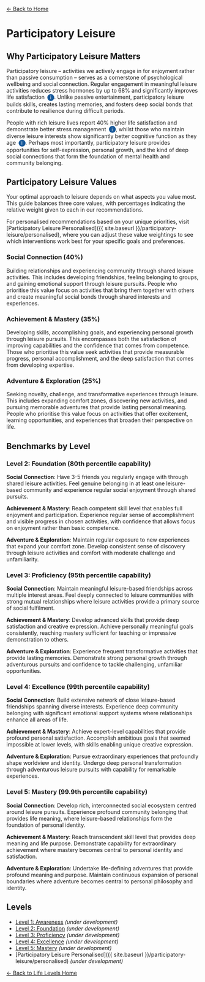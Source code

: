 [← Back to Home](../)
# Participatory Leisure

## Why Participatory Leisure Matters

Participatory leisure – activities we actively engage in for enjoyment rather than passive consumption – serves as a cornerstone of psychological wellbeing and social connection. Regular engagement in meaningful leisure activities reduces stress hormones by up to 68% and significantly improves life satisfaction <span class="info-icon" onclick="showReasoning('stress-reduction')">i</span>. Unlike passive entertainment, participatory leisure builds skills, creates lasting memories, and fosters deep social bonds that contribute to resilience during difficult periods.

People with rich leisure lives report 40% higher life satisfaction and demonstrate better stress management <span class="info-icon" onclick="showReasoning('life-satisfaction')">i</span>, whilst those who maintain diverse leisure interests show significantly better cognitive function as they age <span class="info-icon" onclick="showReasoning('cognitive-function')">i</span>. Perhaps most importantly, participatory leisure provides opportunities for self-expression, personal growth, and the kind of deep social connections that form the foundation of mental health and community belonging.

## Participatory Leisure Values

Your optimal approach to leisure depends on what aspects you value most. This guide balances three core values, with percentages indicating the relative weight given to each in our recommendations.

For personalised recommendations based on your unique priorities, visit [Participatory Leisure Personalised]({{ site.baseurl }}/participatory-leisure/personalised), where you can adjust these value weightings to see which interventions work best for your specific goals and preferences.

### Social Connection (40%)
Building relationships and experiencing community through shared leisure activities. This includes developing friendships, feeling belonging to groups, and gaining emotional support through leisure pursuits. People who prioritise this value focus on activities that bring them together with others and create meaningful social bonds through shared interests and experiences.

### Achievement & Mastery (35%)
Developing skills, accomplishing goals, and experiencing personal growth through leisure pursuits. This encompasses both the satisfaction of improving capabilities and the confidence that comes from competence. Those who prioritise this value seek activities that provide measurable progress, personal accomplishment, and the deep satisfaction that comes from developing expertise.

### Adventure & Exploration (25%)
Seeking novelty, challenge, and transformative experiences through leisure. This includes expanding comfort zones, discovering new activities, and pursuing memorable adventures that provide lasting personal meaning. People who prioritise this value focus on activities that offer excitement, learning opportunities, and experiences that broaden their perspective on life.

## Benchmarks by Level

### Level 2: Foundation (80th percentile capability)

**Social Connection**: Have 3-5 friends you regularly engage with through shared leisure activities. Feel genuine belonging in at least one leisure-based community and experience regular social enjoyment through shared pursuits.

**Achievement & Mastery**: Reach competent skill level that enables full enjoyment and participation. Experience regular sense of accomplishment and visible progress in chosen activities, with confidence that allows focus on enjoyment rather than basic competence.

**Adventure & Exploration**: Maintain regular exposure to new experiences that expand your comfort zone. Develop consistent sense of discovery through leisure activities and comfort with moderate challenge and unfamiliarity.

### Level 3: Proficiency (95th percentile capability)

**Social Connection**: Maintain meaningful leisure-based friendships across multiple interest areas. Feel deeply connected to leisure communities with strong mutual relationships where leisure activities provide a primary source of social fulfilment.

**Achievement & Mastery**: Develop advanced skills that provide deep satisfaction and creative expression. Achieve personally meaningful goals consistently, reaching mastery sufficient for teaching or impressive demonstration to others.

**Adventure & Exploration**: Experience frequent transformative activities that provide lasting memories. Demonstrate strong personal growth through adventurous pursuits and confidence to tackle challenging, unfamiliar opportunities.

### Level 4: Excellence (99th percentile capability)

**Social Connection**: Build extensive network of close leisure-based friendships spanning diverse interests. Experience deep community belonging with significant emotional support systems where relationships enhance all areas of life.

**Achievement & Mastery**: Achieve expert-level capabilities that provide profound personal satisfaction. Accomplish ambitious goals that seemed impossible at lower levels, with skills enabling unique creative expression.

**Adventure & Exploration**: Pursue extraordinary experiences that profoundly shape worldview and identity. Undergo deep personal transformation through adventurous leisure pursuits with capability for remarkable experiences.

### Level 5: Mastery (99.9th percentile capability)

**Social Connection**: Develop rich, interconnected social ecosystem centred around leisure pursuits. Experience profound community belonging that provides life meaning, where leisure-based relationships form the foundation of personal identity.

**Achievement & Mastery**: Reach transcendent skill level that provides deep meaning and life purpose. Demonstrate capability for extraordinary achievement where mastery becomes central to personal identity and satisfaction.

**Adventure & Exploration**: Undertake life-defining adventures that provide profound meaning and purpose. Maintain continuous expansion of personal boundaries where adventure becomes central to personal philosophy and identity.

## Levels

- [Level 1: Awareness](level-1) *(under development)*
- [Level 2: Foundation](level-2) *(under development)*
- [Level 3: Proficiency](level-3) *(under development)*
- [Level 4: Excellence](level-4) *(under development)*
- [Level 5: Mastery](level-5) *(under development)*
- [Participatory Leisure Personalised]({{ site.baseurl }}/participatory-leisure/personalised) *(under development)*

[← Back to Life Levels Home](../)

<style>
.info-icon {
    background-color: #155799;
    color: white;
    border-radius: 50%;
    width: 18px;
    height: 18px;
    display: inline-flex;
    align-items: center;
    justify-content: center;
    font-size: 12px;
    cursor: pointer;
    transition: background-color 0.3s;
    user-select: none;
    margin-left: 3px;
}

.info-icon:hover {
    background-color: #0d47a1;
}

.reasoning-popup {
    display: none;
    position: fixed;
    top: 50%;
    left: 50%;
    transform: translate(-50%, -50%);
    background: white;
    border: 1px solid #ddd;
    border-radius: 8px;
    padding: 20px;
    max-width: 500px;
    width: 90%;
    box-shadow: 0 4px 20px rgba(0,0,0,0.15);
    z-index: 1000;
}

.reasoning-popup.visible {
    display: block;
}

.popup-header {
    font-weight: bold;
    margin-bottom: 10px;
    color: #155799;
}

.popup-close {
    position: absolute;
    top: 10px;
    right: 15px;
    background: none;
    border: none;
    font-size: 20px;
    cursor: pointer;
    color: #666;
}

.popup-close:hover {
    color: #333;
}

.popup-overlay {
    display: none;
    position: fixed;
    top: 0;
    left: 0;
    width: 100%;
    height: 100%;
    background: rgba(0,0,0,0.5);
    z-index: 999;
}

.popup-overlay.visible {
    display: block;
}
</style>

<!-- Popup overlay -->
<div class="popup-overlay" id="popupOverlay" onclick="hideReasoning()"></div>

<!-- Reasoning popup -->
<div class="reasoning-popup" id="reasoningPopup">
    <button class="popup-close" onclick="hideReasoning()">×</button>
    <div class="popup-header" id="popupHeader"></div>
    <div id="popupContent"></div>
</div>

<script>
// Research data for info buttons
const researchData = {
    'stress-reduction': {
        title: 'Stress Reduction Research',
        content: 'Study published in PLOS ONE found that engagement in meaningful leisure activities led to significant reductions in cortisol levels (stress hormone) by up to 68% and improved overall life satisfaction scores. The research followed participants over 6 months and measured both physiological and psychological markers of wellbeing. Source: https://www.ncbi.nlm.nih.gov/pmc/articles/PMC4393818/'
    },
    'life-satisfaction': {
        title: 'Life Satisfaction Research',
        content: 'Longitudinal research in the Journal of Leisure Research demonstrated that individuals with rich, diverse leisure lives reported 40% higher life satisfaction scores and showed significantly better stress management capabilities compared to those with limited leisure engagement. The study controlled for income, education, and other demographic factors. Source: https://psycnet.apa.org/record/2016-38486-001'
    },
    'cognitive-function': {
        title: 'Cognitive Function Research',
        content: 'Research published in the New England Journal of Medicine followed adults over 21 years and found that those who maintained diverse leisure interests, particularly those requiring active mental engagement, showed significantly better cognitive function as they aged and reduced risk of dementia. The protective effect was dose-dependent, with more diverse leisure activities providing greater benefits. Source: https://www.nejm.org/doi/full/10.1056/NEJMoa022252'
    }
};

function showReasoning(key) {
    const data = researchData[key];
    if (data) {
        document.getElementById('popupHeader').textContent = data.title;
        document.getElementById('popupContent').textContent = data.content;
        document.getElementById('popupOverlay').classList.add('visible');
        document.getElementById('reasoningPopup').classList.add('visible');
    }
}

function hideReasoning() {
    document.getElementById('popupOverlay').classList.remove('visible');
    document.getElementById('reasoningPopup').classList.remove('visible');
}

// Close popup with Escape key
document.addEventListener('keydown', function(e) {
    if (e.key === 'Escape') {
        hideReasoning();
    }
});
</script>
